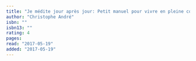 ```yaml
---
title: "Je médite jour après jour: Petit manuel pour vivre en pleine conscience"
author: "Christophe André"
isbn: ""
isbn13: ""
rating: 4
pages: 
read: "2017-05-19"
added: "2017-05-19"
---
```


